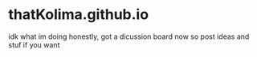 # thatKolima.github.io
idk what im doing honestly,
got a dicussion board now so post ideas and stuf if you want

